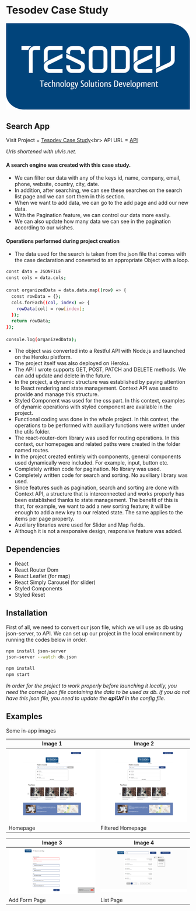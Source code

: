 # Tesodev Case Study

![Project Logo](./src/components/logo/home-logo.jpeg)

## Search App

Visit Project = [Tesodev Case Study]([https://ulvis.net/Im6F](https://tesodev-case-study.vercel.app/))<br>
API URL = [API](-)

_Urls shortened with ulvis.net._

#### A search engine was created with this case study.

- We can filter our data with any of the keys id, name, company, email, phone, website, country, city, date.
- In addition, after searching, we can see these searches on the search list page and we can sort them in this section.
- When we want to add data, we can go to the add page and add our new data.
- With the Pagination feature, we can control our data more easily.
- We can also update how many data we can see in the pagination according to our wishes.

#### Operations performed during project creation

- The data used for the search is taken from the json file that comes with the case declaration and converted to an appropriate Object with a loop.

```bash
const data = JSONFILE
const cols = data.cols;

const organizedData = data.data.map((row) => {
  const rowData = {};
  cols.forEach((col, index) => {
    rowData[col] = row[index];
  });
  return rowData;
});

console.log(organizedData);
```

- The object was converted into a Restful API with Node.js and launched on the Heroku platform.
- The project itself was also deployed on Heroku.
- The API I wrote supports GET, POST, PATCH and DELETE methods. We can add update and delete in the future.
- In the project, a dynamic structure was established by paying attention to React rendering and state management. Context API was used to provide and manage this structure.
- Styled Component was used for the css part. In this context, examples of dynamic operations with styled component are available in the project.
- Functional coding was done in the whole project. In this context, the operations to be performed with auxiliary functions were written under the utils folder.
- The react-router-dom library was used for routing operations. In this context, our homepages and related paths were created in the folder named routes.
- In the project created entirely with components, general components used dynamically were included. For example, input, button etc.
- Completely written code for pagination. No library was used.
- Completely written code for search and sorting. No auxiliary library was used.
- Since features such as pagination, search and sorting are done with Context API, a structure that is interconnected and works properly has been established thanks to state management. The benefit of this is that, for example, we want to add a new sorting feature; it will be enough to add a new key to our related state. The same applies to the items per page property.
- Auxiliary libraries were used for Slider and Map fields.
- Although it is not a responsive design, responsive feature was added.

## Dependencies

- React
- React Router Dom
- React Leaflet (for map)
- React Simply Carousel (for slider)
- Styled Components 
- Styled Reset

## Installation

First of all, we need to convert our json file, which we will use as db using json-server, to API.
We can set up our project in the local environment by running the codes below in order.

```bash
npm install json-server
json-server --watch db.json
```

```bash
npm install
npm start
```

_In order for the project to work properly before launching it locally, you need the correct json file containing the data to be used as db. If you do not have this json file, you need to update the **apiUrl** in the config file._


## Examples
Some in-app images

| Image 1 | Image 2 |
| ------- | ------- |
| ![Homepage](./images/screenshot4.png) | ![Filtered Homepage](./images/screenshot3.png) |
| Homepage | Filtered Homepage |

| Image 3 | Image 4 |
| ------- | ------- |
| ![Add Form Page](./images/screenshot2.png) | ![List Page](./images/screenshot5.png) |
| Add Form Page | List Page |



